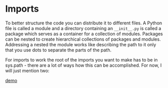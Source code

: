 # Imports

To better structure the code you can distribute it to different files. A Python file is called a module and a directory containing an `__init__.py` is called a package which serves as a container for a collection of modules. Packages can be nested to create hierarchical collections of packages and modules. Addressing a nested the module works like describing the path to it only that you use dots to separate the parts of the path.

For imports to work the root of the imports you want to make has to be in sys.path - there are a lot of ways how this can be accomplished. For now, I will just mention two:


[demo](src/imports.py)
